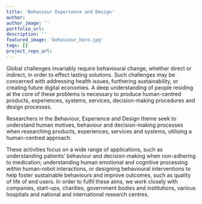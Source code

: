 ```yaml
---
title: 'Behaviour Experience and Design'
author:
author_image: ''
portfolio_url:
description: ''
featured_image: 'behaviour_hero.jpg'
tags: []
project_repo_url:
---
```


Global challenges invariably require behavioural change, whether direct or indirect, in order to effect lasting solutions. Such challenges may be concerned with addressing health issues, furthering sustainability, or creating future digital economies. A deep understanding of people residing at the core of these problems is necessary to produce human-centred products, experiences, systems, services, decision-making procedures and design processes.

Researchers in the Behaviour, Experience and Design theme seek to understand human motives, behaviour and decision-making processes when researching products, experiences, services and systems, utilising a human-centred approach.

These activities focus on a wide range of applications, such as understanding patients’ behaviour and decision-making when non-adhering to medication; understanding human emotional and cognitive processing within human-robot interactions, or designing behavioural interventions to help foster sustainable behaviours and improve outcomes, such as quality of life of end users. In order to fulfil these aims, we work closely with companies, start-ups, charities, government bodies and institutions, various hospitals and national and international research centres.
